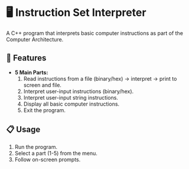 # 🖥️ Instruction Set Interpreter

A C++ program that interprets basic computer instructions as part of the Computer Architecture. 

## 🚀 Features
- **5 Main Parts:**
  1. Read instructions from a file (binary/hex) → interpret → print to screen and file.
  2. Interpret user-input instructions (binary/hex).
  3. Interpret user-input string instructions.
  4. Display all basic computer instructions.
  5. Exit the program.

## 📋 Usage
1. Run the program.
2. Select a part (1-5) from the menu.
3. Follow on-screen prompts.